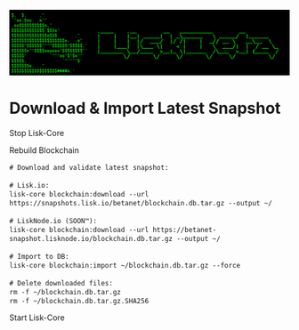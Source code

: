 ![##Header##](../PNG/Header.png)

# Download & Import Latest Snapshot

Stop Lisk-Core

Rebuild Blockchain
```shell
# Download and validate latest snapshot:

# Lisk.io:
lisk-core blockchain:download --url https://snapshots.lisk.io/betanet/blockchain.db.tar.gz --output ~/

# LiskNode.io (SOON™):
lisk-core blockchain:download --url https://betanet-snapshot.lisknode.io/blockchain.db.tar.gz --output ~/

# Import to DB:
lisk-core blockchain:import ~/blockchain.db.tar.gz --force

# Delete downloaded files:
rm -f ~/blockchain.db.tar.gz
rm -f ~/blockchain.db.tar.gz.SHA256
```

Start Lisk-Core
